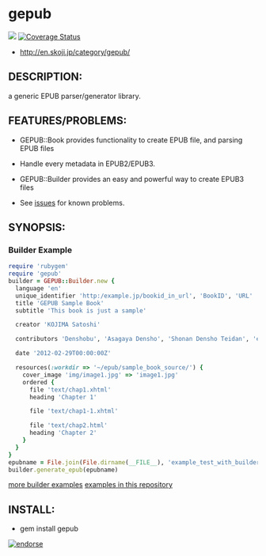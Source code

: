 # gepub  
[<img src="https://secure.travis-ci.org/skoji/gepub.png" />](http://travis-ci.org/skoji/gepub) [![Coverage Status](https://coveralls.io/repos/skoji/gepub/badge.png?branch=master)](https://coveralls.io/r/skoji/gepub?branch=master)

* http://en.skoji.jp/category/gepub/

## DESCRIPTION:

a generic EPUB parser/generator library.

## FEATURES/PROBLEMS:

* GEPUB::Book provides functionality to create EPUB file, and parsing EPUB files
* Handle every metadata in EPUB2/EPUB3.
* GEPUB::Builder provides an easy and powerful way to create EPUB3 files

* See [issues](https://github.com/skoji/gepub/issues/) for known problems.


## SYNOPSIS:

### Builder Example

```ruby
require 'rubygem'
require 'gepub'
builder = GEPUB::Builder.new {
  language 'en'
  unique_identifier 'http:/example.jp/bookid_in_url', 'BookID', 'URL'
  title 'GEPUB Sample Book'
  subtitle 'This book is just a sample'

  creator 'KOJIMA Satoshi'

  contributors 'Denshobu', 'Asagaya Densho', 'Shonan Densho Teidan', 'eMagazine Torutaru'

  date '2012-02-29T00:00:00Z'

  resources(:workdir => '~/epub/sample_book_source/') {
    cover_image 'img/image1.jpg' => 'image1.jpg'
    ordered {
      file 'text/chap1.xhtml'
      heading 'Chapter 1'

      file 'text/chap1-1.xhtml'

      file 'text/chap2.html'
      heading 'Chapter 2'
    }
  }
}
epubname = File.join(File.dirname(__FILE__), 'example_test_with_builder.epub')
builder.generate_epub(epubname)
```
[more builder examples](https://gist.github.com/1878995)
 [examples in this repository](https://github.com/skoji/gepub/tree/master/examples/) 

## INSTALL:

* gem install gepub



[![endorse](http://api.coderwall.com/skoji/endorse.png)](http://coderwall.com/skoji)
